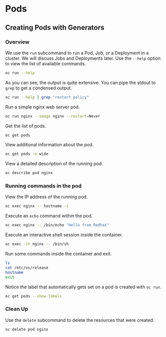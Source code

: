 # Pods

## Creating Pods with Generators

### Overview

We use the `run` subcommand to run a Pod, Job, or a Deployment in a cluster. We will discuss Jobs and Deployments later. Use the `--help` option to view the list of available commands.


```bash
oc run --help
```

As you can see, the output is quite extensive. You can pipe the stdout to `grep` to get a condensed output.

```bash
oc run --help | grep "restart policy"
```

Run a simple nginx web server pod.

```bash
oc run nginx --image nginx --restart=Never
```

Get the list of pods.

```bash
oc get pods
```

View additional information about the pod.

```bash
oc get pods -o wide
```

View a detailed description of the running pod.

```bash
oc describe pod nginx
```


### Running commands in the pod

View the IP address of the running pod.

```bash
oc exec nginx -- hostname -i
```

Execute an `echo` command within the pod.

```bash
oc exec nginx -- /bin/echo "Hello from Redhat"
```

Execute an interactive shell session inside the container.

```bash
oc exec -it nginx -- /bin/sh
```

Run some commands inside the container and exit.
```bash
ls
cat /etc/os/release
hostname
exit
```

Notice the label that automatically gets set on a pod is created with `oc run`.

```bash
oc get pods --show-labels
````

### Clean Up

Use the `delete` subcommand to delete the resources that were created.

```bash
oc delete pod nginx
```
